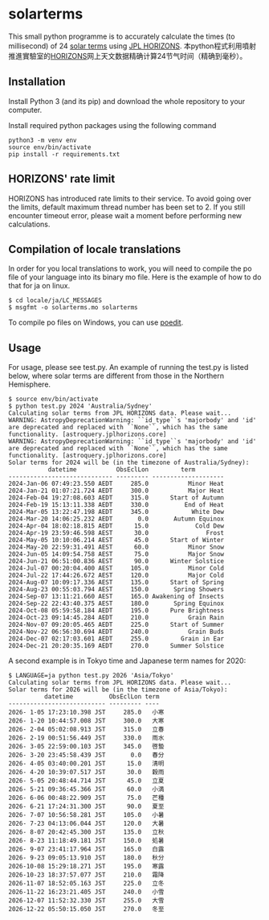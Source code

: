 # solarterms
This small python programme is to accurately calculate the times (to millisecond) of 24 [solar terms](https://en.wikipedia.org/wiki/Solar_term)
using [JPL HORIZONS](https://ssd.jpl.nasa.gov/).
本python程式利用噴射推進實驗室的[HORIZONS](https://ssd.jpl.nasa.gov/)网上天文数据精确计算24节气时间（精确到毫秒）。

## Installation
Install Python 3 (and its pip) and download the whole repository to your computer. 

Install required python packages using the following command
```
python3 -m venv env
source env/bin/activate
pip install -r requirements.txt
```

## HORIZONS' rate limit
HORIZONS has introduced rate limits to their service. To avoid going over the limits, default maximum thread number has been set to 2. If you still encounter timeout error, please wait a moment before performing new calculations. 

## Compilation of locale translations
In order for you local translations to work, you will need to compile the po file of your language into its binary mo file. Here is the example of how to do that for ja on linux.
```
$ cd locale/ja/LC_MESSAGES
$ msgfmt -o solarterms.mo solarterms
```
To compile po files on Windows, you can use [poedit](https://poedit.net/).

## Usage
For usage, please see test.py. An example of running the test.py is listed below, where solar terms are different from those in the Northern Hemisphere.
```
$ source env/bin/activate
$ python test.py 2024 'Australia/Sydney'
Calculating solar terms from JPL HORIZONS data. Please wait...
WARNING: AstropyDeprecationWarning: ``id_type``s 'majorbody' and 'id' are deprecated and replaced with ``None``, which has the same functionality. [astroquery.jplhorizons.core]
WARNING: AstropyDeprecationWarning: ``id_type``s 'majorbody' and 'id' are deprecated and replaced with ``None``, which has the same functionality. [astroquery.jplhorizons.core]
Solar terms for 2024 will be (in the timezone of Australia/Sydney):
           datetime           ObsEclLon         term
----------------------------- --------- --------------------
2024-Jan-06 07:49:23.550 AEDT     285.0           Minor Heat
2024-Jan-21 01:07:21.724 AEDT     300.0           Major Heat
2024-Feb-04 19:27:08.603 AEDT     315.0      Start of Autumn
2024-Feb-19 15:13:11.338 AEDT     330.0          End of Heat
2024-Mar-05 13:22:47.198 AEDT     345.0            White Dew
2024-Mar-20 14:06:25.232 AEDT       0.0       Autumn Equinox
2024-Apr-04 18:02:18.815 AEDT      15.0             Cold Dew
2024-Apr-19 23:59:46.598 AEST      30.0                Frost
2024-May-05 10:10:06.214 AEST      45.0      Start of Winter
2024-May-20 22:59:31.491 AEST      60.0           Minor Snow
2024-Jun-05 14:09:54.758 AEST      75.0           Major Snow
2024-Jun-21 06:51:00.836 AEST      90.0      Winter Solstice
2024-Jul-07 00:20:04.400 AEST     105.0           Minor Cold
2024-Jul-22 17:44:26.672 AEST     120.0           Major Cold
2024-Aug-07 10:09:17.336 AEST     135.0      Start of Spring
2024-Aug-23 00:55:03.794 AEST     150.0       Spring Showers
2024-Sep-07 13:11:21.660 AEST     165.0 Awakening of Insects
2024-Sep-22 22:43:40.375 AEST     180.0       Spring Equinox
2024-Oct-08 05:59:58.184 AEDT     195.0      Pure Brightness
2024-Oct-23 09:14:45.284 AEDT     210.0           Grain Rain
2024-Nov-07 09:20:05.465 AEDT     225.0      Start of Summer
2024-Nov-22 06:56:30.694 AEDT     240.0           Grain Buds
2024-Dec-07 02:17:03.601 AEDT     255.0         Grain in Ear
2024-Dec-21 20:20:35.169 AEDT     270.0      Summer Solstice
```
A second example is in Tokyo time and Japanese term names for 2020:
```
$ LANGUAGE=ja python test.py 2026 'Asia/Tokyo'
Calculating solar terms from JPL HORIZONS data. Please wait...
Solar terms for 2026 will be (in the timezone of Asia/Tokyo):
          datetime          ObsEclLon term
--------------------------- --------- ----
2026- 1-05 17:23:10.398 JST     285.0   小寒
2026- 1-20 10:44:57.008 JST     300.0   大寒
2026- 2-04 05:02:08.913 JST     315.0   立春
2026- 2-19 00:51:56.449 JST     330.0   雨水
2026- 3-05 22:59:00.103 JST     345.0   啓蟄
2026- 3-20 23:45:58.439 JST       0.0   春分
2026- 4-05 03:40:00.201 JST      15.0   清明
2026- 4-20 10:39:07.517 JST      30.0   穀雨
2026- 5-05 20:48:44.714 JST      45.0   立夏
2026- 5-21 09:36:45.366 JST      60.0   小満
2026- 6-06 00:48:22.909 JST      75.0   芒種
2026- 6-21 17:24:31.300 JST      90.0   夏至
2026- 7-07 10:56:58.281 JST     105.0   小暑
2026- 7-23 04:13:06.044 JST     120.0   大暑
2026- 8-07 20:42:45.300 JST     135.0   立秋
2026- 8-23 11:18:49.181 JST     150.0   処暑
2026- 9-07 23:41:17.964 JST     165.0   白露
2026- 9-23 09:05:13.910 JST     180.0   秋分
2026-10-08 15:29:18.271 JST     195.0   寒露
2026-10-23 18:37:57.077 JST     210.0   霜降
2026-11-07 18:52:05.163 JST     225.0   立冬
2026-11-22 16:23:21.405 JST     240.0   小雪
2026-12-07 11:52:32.330 JST     255.0   大雪
2026-12-22 05:50:15.050 JST     270.0   冬至
```

